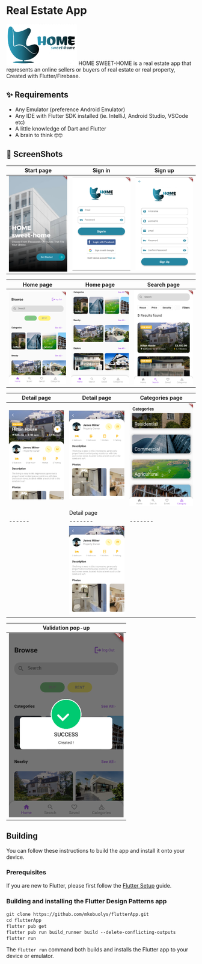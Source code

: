 # Real Estate App
<img src="assets/images/logo.png" height="110px"/>
HOME SWEET-HOME is a real estate app that represents an online sellers or buyers of real estate or real property, Created with Flutter/Firebase.

## ✨ Requirements
* Any Emulator (preference Android Emulator)
* Any IDE with Flutter SDK installed (ie. IntelliJ, Android Studio, VSCode etc)
* A little knowledge of Dart and Flutter
* A brain to think 🤓🤓

## 📸 ScreenShots
| Start page | Sign in | Sign up|
|------|------|-------|
|<img src="assets/home-sweet-home/1.PNG"  width="333">|<img src="assets/home-sweet-home/2.PNG" width="333">|<img  src="assets/home-sweet-home/3.PNG" width="333">|

| Home page | Home page| Search page |
|------|-------|-------|
|<img src="assets/home-sweet-home/4.PNG" width="333">|<img src="assets/home-sweet-home/5.PNG" width="333">|<img src="assets/home-sweet-home/6.PNG" width="333">|

| Detail page| Detail page | Categories page|
|------|-------|-------|
|<img src="assets/home-sweet-home/7.PNG" width="333">|<img src="assets/home-sweet-home/8.PNG" width="333">|<img src="assets/home-sweet-home/9.PNG" width="333">|
| | Detail page | |
|------|-------|-------|
|<img  width="333">|<img src="assets/home-sweet-home/8.PNG" width="333">|<img  width="333">|

| Validation pop-up |
|------|
|<img src="assets/home-sweet-home/10.PNG" width="305">|

## Building

You can follow these instructions to build the app and install it onto your device.

### Prerequisites

If you are new to Flutter, please first follow the [Flutter Setup](https://flutter.dev/setup/) guide.

### Building and installing the Flutter Design Patterns app

```
git clone https://github.com/mkobuolys/flutterApp.git
cd flutterApp
flutter pub get
flutter pub run build_runner build --delete-conflicting-outputs
flutter run
```

The `flutter run` command both builds and installs the Flutter app to your device or emulator.
